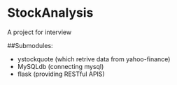# StockAnalysis
A project for interview

##Submodules:
* ystockquote (which retrive data from yahoo-finance)
* MySQLdb (connecting mysql)
* flask (providing RESTful APIS)





